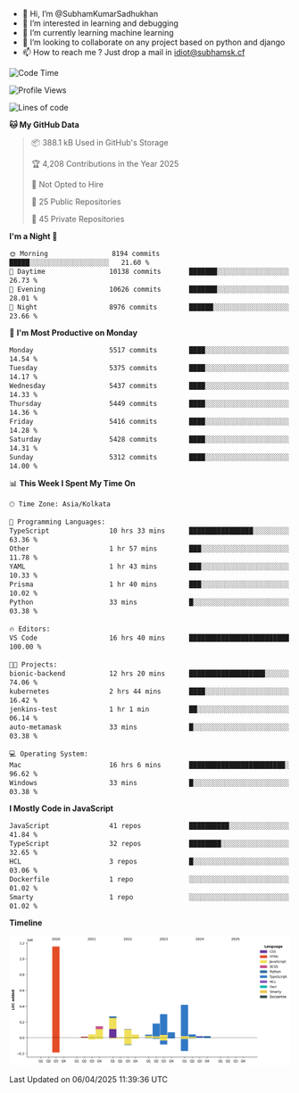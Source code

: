 - 👋 Hi, I’m @SubhamKumarSadhukhan
- 👀 I’m interested in learning and debugging
- 🌱 I’m currently learning machine learning
- 💞️ I’m looking to collaborate on any project based on python and django
- 📫 How to reach me ?
      Just drop a mail in idiot@subhamsk.cf

<!---
SubhamKumarSadhukhan/SubhamKumarSadhukhan is a ✨ special ✨ repository because its `README.md` (this file) appears on your GitHub profile.
You can click the Preview link to take a look at your changes.
--->


<!--START_SECTION:waka-->
![Code Time](http://img.shields.io/badge/Code%20Time-2%2C828%20hrs%2031%20mins-blue)

![Profile Views](http://img.shields.io/badge/Profile%20Views-0-blue)

![Lines of code](https://img.shields.io/badge/From%20Hello%20World%20I%27ve%20Written-2.8%20million%20lines%20of%20code-blue)

**🐱 My GitHub Data** 

> 📦 388.1 kB Used in GitHub's Storage 
 > 
> 🏆 4,208 Contributions in the Year 2025
 > 
> 🚫 Not Opted to Hire
 > 
> 📜 25 Public Repositories 
 > 
> 🔑 45 Private Repositories 
 > 
**I'm a Night 🦉** 

```text
🌞 Morning                8194 commits        █████░░░░░░░░░░░░░░░░░░░░   21.60 % 
🌆 Daytime                10138 commits       ███████░░░░░░░░░░░░░░░░░░   26.73 % 
🌃 Evening                10626 commits       ███████░░░░░░░░░░░░░░░░░░   28.01 % 
🌙 Night                  8976 commits        ██████░░░░░░░░░░░░░░░░░░░   23.66 % 
```
📅 **I'm Most Productive on Monday** 

```text
Monday                   5517 commits        ████░░░░░░░░░░░░░░░░░░░░░   14.54 % 
Tuesday                  5375 commits        ████░░░░░░░░░░░░░░░░░░░░░   14.17 % 
Wednesday                5437 commits        ████░░░░░░░░░░░░░░░░░░░░░   14.33 % 
Thursday                 5449 commits        ████░░░░░░░░░░░░░░░░░░░░░   14.36 % 
Friday                   5416 commits        ████░░░░░░░░░░░░░░░░░░░░░   14.28 % 
Saturday                 5428 commits        ████░░░░░░░░░░░░░░░░░░░░░   14.31 % 
Sunday                   5312 commits        ████░░░░░░░░░░░░░░░░░░░░░   14.00 % 
```


📊 **This Week I Spent My Time On** 

```text
🕑︎ Time Zone: Asia/Kolkata

💬 Programming Languages: 
TypeScript               10 hrs 33 mins      ████████████████░░░░░░░░░   63.36 % 
Other                    1 hr 57 mins        ███░░░░░░░░░░░░░░░░░░░░░░   11.78 % 
YAML                     1 hr 43 mins        ███░░░░░░░░░░░░░░░░░░░░░░   10.33 % 
Prisma                   1 hr 40 mins        ███░░░░░░░░░░░░░░░░░░░░░░   10.02 % 
Python                   33 mins             █░░░░░░░░░░░░░░░░░░░░░░░░   03.38 % 

🔥 Editors: 
VS Code                  16 hrs 40 mins      █████████████████████████   100.00 % 

🐱‍💻 Projects: 
bionic-backend           12 hrs 20 mins      ███████████████████░░░░░░   74.06 % 
kubernetes               2 hrs 44 mins       ████░░░░░░░░░░░░░░░░░░░░░   16.42 % 
jenkins-test             1 hr 1 min          ██░░░░░░░░░░░░░░░░░░░░░░░   06.14 % 
auto-metamask            33 mins             █░░░░░░░░░░░░░░░░░░░░░░░░   03.38 % 

💻 Operating System: 
Mac                      16 hrs 6 mins       ████████████████████████░   96.62 % 
Windows                  33 mins             █░░░░░░░░░░░░░░░░░░░░░░░░   03.38 % 
```

**I Mostly Code in JavaScript** 

```text
JavaScript               41 repos            ██████████░░░░░░░░░░░░░░░   41.84 % 
TypeScript               32 repos            ████████░░░░░░░░░░░░░░░░░   32.65 % 
HCL                      3 repos             █░░░░░░░░░░░░░░░░░░░░░░░░   03.06 % 
Dockerfile               1 repo              ░░░░░░░░░░░░░░░░░░░░░░░░░   01.02 % 
Smarty                   1 repo              ░░░░░░░░░░░░░░░░░░░░░░░░░   01.02 % 
```



**Timeline**

![Lines of Code chart](https://raw.githubusercontent.com/SubhamKumarSadhukhan/SubhamKumarSadhukhan/main/assets/bar_graph.png)


 Last Updated on 06/04/2025 11:39:36 UTC
<!--END_SECTION:waka-->
